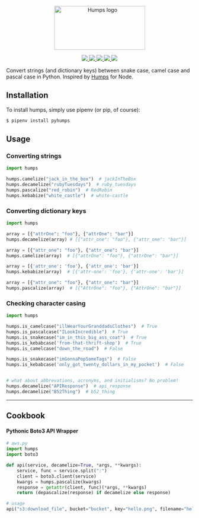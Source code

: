 <p align="center">
  <img src="https://raw.githubusercontent.com/nficano/humps/master/artwork/humps.png" alt="Humps logo" width="245" height="118">
</p>

<div align="center">
  <a href="http://humps.readthedocs.io/en/latest/?badge=latest">
    <img src="https://readthedocs.org/projects/humps/badge/?version=latest" />
  </a>
  <a href="https://coveralls.io/github/nficano/humps?branch=master">
    <img src="https://coveralls.io/repos/github/nficano/humps/badge.svg?branch=master#cachebus" />
  </a>
  <a href="https://pypi.org/project/pyhumps/">
    <img src="https://img.shields.io/pypi/v/pyhumps.svg#cachebust" />
  </a>
  <a href="https://pypi.org/project/pyhumps/">
    <img src="https://img.shields.io/pypi/dm/pyhumps.svg" />
  </a>
  <a href="https://pypi.python.org/pypi/pyhumps/">
    <img src="https://img.shields.io/pypi/pyversions/pyhumps.svg" />
  </a>
</div>
</p>

Convert strings (and dictionary keys) between snake case, camel case and pascal case in Python. Inspired by [Humps](https://github.com/domchristie/humps) for Node.

## Installation

To install humps, simply use pipenv (or pip, of course):

```bash
$ pipenv install pyhumps
```

## Usage

### Converting strings

```python
import humps

humps.camelize("jack_in_the_box")  # jackInTheBox
humps.decamelize("rubyTuesdays")  # ruby_tuesdays
humps.pascalize("red_robin")  # RedRobin
humps.kebabize("white_castle")  # white-castle
```

### Converting dictionary keys

```python
import humps

array = [{"attrOne": "foo"}, {"attrOne": "bar"}]
humps.decamelize(array) # [{"attr_one": "foo"}, {"attr_one": "bar"}]

array = [{"attr_one": "foo"}, {"attr_one": "bar"}]
humps.camelize(array)  # [{"attrOne": "foo"}, {"attrOne": "bar"}]

array = [{'attr_one': 'foo'}, {'attr_one': 'bar'}]
humps.kebabize(array)  # [{'attr-one': 'foo'}, {'attr-one': 'bar'}]

array = [{"attr_one": "foo"}, {"attr_one": "bar"}]
humps.pascalize(array)  # [{"AttrOne": "foo"}, {"AttrOne": "bar"}]
```

### Checking character casing

```python
import humps

humps.is_camelcase("illWearYourGranddadsClothes")  # True
humps.is_pascalcase("ILookIncredible")  # True
humps.is_snakecase("im_in_this_big_ass_coat")  # True
humps.is_kebabcase('from-that-thrift-shop')  # True
humps.is_camelcase("down_the_road")  # False

humps.is_snakecase("imGonnaPopSomeTags")  # False
humps.is_kebabcase('only_got_twenty_dollars_in_my_pocket')  # False


# what about abbrevations, acronyms, and initialisms? No problem!
humps.decamelize("APIResponse")  # api_response
humps.decamelize("B52Thing")  # b52_thing
```

<hr>

## Cookbook

#### Pythonic Boto3 API Wrapper

```python
# aws.py
import humps
import boto3

def api(service, decamelize=True, *args, **kwargs):
    service, func = service.split(":")
    client = boto3.client(service)
    kwargs = humps.pascalize(kwargs)
    response = getattr(client, func)(*args, **kwargs)
    return (depascalize(response) if decamelize else response)

# usage
api("s3:download_file", bucket="bucket", key="hello.png", filename="hello.png")
```
